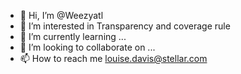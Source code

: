 - 👋 Hi, I’m @Weezyatl
- 👀 I’m interested in Transparency and coverage rule
- 🌱 I’m currently learning ...
- 💞️ I’m looking to collaborate on ...
- 📫 How to reach me louise.davis@stellar.com

<!---
Weezyatl/Weezyatl is a ✨ special ✨ repository because its `README.md` (this file) appears on your GitHub profile.
You can click the Preview link to take a look at your changes.
--->
